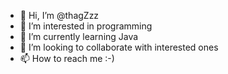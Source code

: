 - 👋 Hi, I’m @thagZzz
- 👀 I’m interested in programming
- 🌱 I’m currently learning Java
- 💞️ I’m looking to collaborate with interested ones
- 📫 How to reach me :-)

<!---
thagZzz/thagZzz is a ✨ special ✨ repository because its `README.md` (this file) appears on your GitHub profile.
You can click the Preview link to take a look at your changes.
--->
